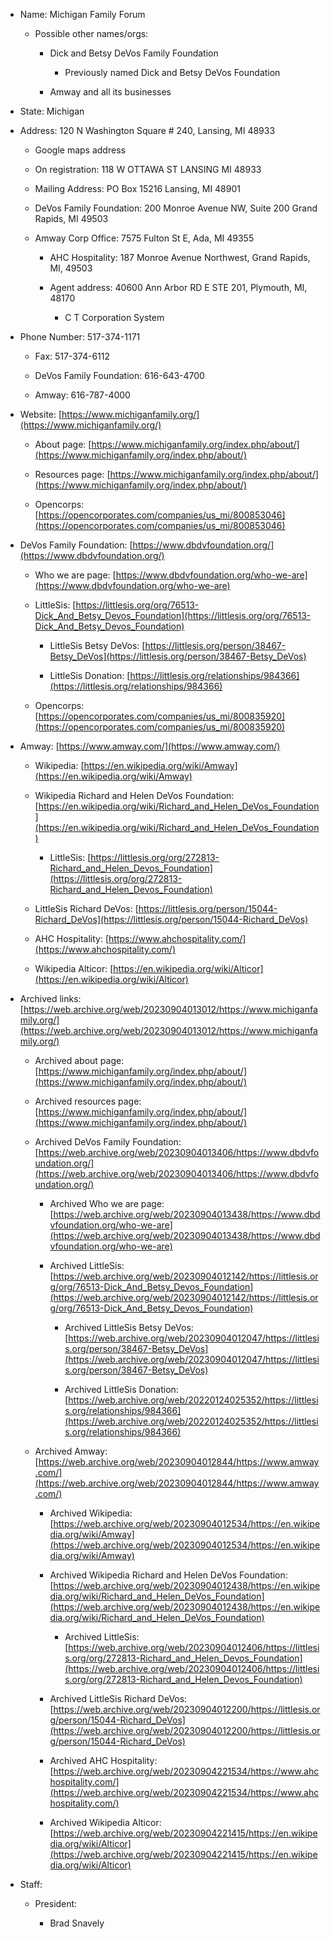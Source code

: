 - Name: Michigan Family Forum
    
    - Possible other names/orgs:
        
        - Dick and Betsy DeVos Family Foundation
            
            - Previously named Dick and Betsy DeVos Foundation
                
        - Amway and all its businesses
            
- State: Michigan
    
- Address: 120 N Washington Square # 240, Lansing, MI 48933
    
    - Google maps address
        
    - On registration: 118 W OTTAWA ST LANSING MI 48933
        
    - Mailing Address: PO Box 15216 Lansing, MI 48901
        
    - DeVos Family Foundation: 200 Monroe Avenue NW, Suite 200 Grand Rapids, MI 49503
        
    - Amway Corp Office: 7575 Fulton St E, Ada, MI 49355
        
        - AHC Hospitality: 187 Monroe Avenue Northwest, Grand Rapids, MI, 49503
            
        - Agent address: 40600 Ann Arbor RD E STE 201, Plymouth, MI, 48170
            
            - C T Corporation System
                
- Phone Number: 517-374-1171
    
    - Fax: 517-374-6112
        
    - DeVos Family Foundation: 616-643-4700
        
    - Amway: 616-787-4000
        
- Website: [https://www.michiganfamily.org/](https://www.michiganfamily.org/)
    
    - About page: [https://www.michiganfamily.org/index.php/about/](https://www.michiganfamily.org/index.php/about/)
        
    - Resources page: [https://www.michiganfamily.org/index.php/about/](https://www.michiganfamily.org/index.php/about/)
        
    - Opencorps: [https://opencorporates.com/companies/us_mi/800853046](https://opencorporates.com/companies/us_mi/800853046)
        
- DeVos Family Foundation: [https://www.dbdvfoundation.org/](https://www.dbdvfoundation.org/)
    
    - Who we are page: [https://www.dbdvfoundation.org/who-we-are](https://www.dbdvfoundation.org/who-we-are)

    - LittleSis: [https://littlesis.org/org/76513-Dick_And_Betsy_Devos_Foundation](https://littlesis.org/org/76513-Dick_And_Betsy_Devos_Foundation)
        
        - LittleSis Betsy DeVos: [https://littlesis.org/person/38467-Betsy_DeVos](https://littlesis.org/person/38467-Betsy_DeVos)
            
        - LittleSis Donation: [https://littlesis.org/relationships/984366](https://littlesis.org/relationships/984366)
            
    - Opencorps: [https://opencorporates.com/companies/us_mi/800835920](https://opencorporates.com/companies/us_mi/800835920)
        
- Amway: [https://www.amway.com/](https://www.amway.com/)
    
    - Wikipedia: [https://en.wikipedia.org/wiki/Amway](https://en.wikipedia.org/wiki/Amway)
        
    - Wikipedia Richard and Helen DeVos Foundation: [https://en.wikipedia.org/wiki/Richard_and_Helen_DeVos_Foundation](https://en.wikipedia.org/wiki/Richard_and_Helen_DeVos_Foundation)
        
        - LittleSis: [https://littlesis.org/org/272813-Richard_and_Helen_Devos_Foundation](https://littlesis.org/org/272813-Richard_and_Helen_Devos_Foundation)
            
    - LittleSis Richard DeVos: [https://littlesis.org/person/15044-Richard_DeVos](https://littlesis.org/person/15044-Richard_DeVos)
        
    - AHC Hospitality: [https://www.ahchospitality.com/](https://www.ahchospitality.com/)
        
    - Wikipedia Alticor: [https://en.wikipedia.org/wiki/Alticor](https://en.wikipedia.org/wiki/Alticor)
        

- Archived links: [https://web.archive.org/web/20230904013012/https://www.michiganfamily.org/](https://web.archive.org/web/20230904013012/https://www.michiganfamily.org/)
    
    - Archived about page: [https://www.michiganfamily.org/index.php/about/](https://www.michiganfamily.org/index.php/about/)
        
    - Archived resources page: [https://www.michiganfamily.org/index.php/about/](https://www.michiganfamily.org/index.php/about/)
        
    - Archived DeVos Family Foundation: [https://web.archive.org/web/20230904013406/https://www.dbdvfoundation.org/](https://web.archive.org/web/20230904013406/https://www.dbdvfoundation.org/)
        
        - Archived Who we are page: [https://web.archive.org/web/20230904013438/https://www.dbdvfoundation.org/who-we-are](https://web.archive.org/web/20230904013438/https://www.dbdvfoundation.org/who-we-are)
            
        - Archived LittleSis: [https://web.archive.org/web/20230904012142/https://littlesis.org/org/76513-Dick_And_Betsy_Devos_Foundation](https://web.archive.org/web/20230904012142/https://littlesis.org/org/76513-Dick_And_Betsy_Devos_Foundation)
            
            - Archived LittleSis Betsy DeVos: [https://web.archive.org/web/20230904012047/https://littlesis.org/person/38467-Betsy_DeVos](https://web.archive.org/web/20230904012047/https://littlesis.org/person/38467-Betsy_DeVos)
                
            - Archived LittleSis Donation: [https://web.archive.org/web/20220124025352/https://littlesis.org/relationships/984366](https://web.archive.org/web/20220124025352/https://littlesis.org/relationships/984366)
                
    - Archived Amway: [https://web.archive.org/web/20230904012844/https://www.amway.com/](https://web.archive.org/web/20230904012844/https://www.amway.com/)
        
        - Archived Wikipedia: [https://web.archive.org/web/20230904012534/https://en.wikipedia.org/wiki/Amway](https://web.archive.org/web/20230904012534/https://en.wikipedia.org/wiki/Amway)
            
        - Archived Wikipedia Richard and Helen DeVos Foundation: [https://web.archive.org/web/20230904012438/https://en.wikipedia.org/wiki/Richard_and_Helen_DeVos_Foundation](https://web.archive.org/web/20230904012438/https://en.wikipedia.org/wiki/Richard_and_Helen_DeVos_Foundation)
            
            - Archived LittleSis: [https://web.archive.org/web/20230904012406/https://littlesis.org/org/272813-Richard_and_Helen_Devos_Foundation](https://web.archive.org/web/20230904012406/https://littlesis.org/org/272813-Richard_and_Helen_Devos_Foundation)
                
        - Archived LittleSis Richard DeVos: [https://web.archive.org/web/20230904012200/https://littlesis.org/person/15044-Richard_DeVos](https://web.archive.org/web/20230904012200/https://littlesis.org/person/15044-Richard_DeVos)
            
        - Archived AHC Hospitality: [https://web.archive.org/web/20230904221534/https://www.ahchospitality.com/](https://web.archive.org/web/20230904221534/https://www.ahchospitality.com/)
            
        - Archived Wikipedia Alticor: [https://web.archive.org/web/20230904221415/https://en.wikipedia.org/wiki/Alticor](https://web.archive.org/web/20230904221415/https://en.wikipedia.org/wiki/Alticor)
            
- Staff:
    
    - President:
        
        - Brad Snavely